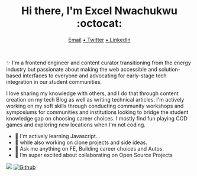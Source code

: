 


<div align="center">
<h1> Hi there, I'm Excel Nwachukwu :octocat:</h1>

<a href="mailto:exceln646@gmail.com">Email</a>
<a href="https://twitter.com/trillionclues"> • Twitter</a>
<a href="https://www.linkedin.com/in/trillionclues-excel/"> • LinkedIn</a>
</div>
 
</br>
<div>
<p>✨ I'm a frontend engineer and content curator transitioning from the energy industry but passionate about making the web accessible and solution-based interfaces to everyone and advocating for early-stage tech integration in our student communities.</p>

<p>I love sharing my knowledge with others, and I do that through content creation on my tech Blog as well as writing technical articles. I'm actively working on my soft skills through conducting community workshops and symposiums for communities and institutions looking to bridge the student knowledge gap on choosing career choices. I mostly find fun playing COD games and exploring new locations when I'm not coding.</p>
  </div>

- 🌱 I'm actively learning Javascript...
- 🌱 while also working on clone projects and side ideas.
- 💬 Ask me anything on FE, Building career choices and Autos.
- 👯 I’m super excited about collaborating on Open Source Projects
 



![](https://komarev.com/ghpvc/?username=trillionclues&color=grey&label=PROFILE+VIEWS)
[![Github](https://img.shields.io/github/followers/trillionclues?label=Follow&style=social)](https://github.com/trillionclues)
</br>
<br />


<!--
![Excel's Github stats](https://github-readme-stats.vercel.app/api?username=trillionclues&show_icons=true&theme=tokyonight)
![Top Langs] (https://readme-stats-cfgj2cxdy.vercel.app/api/top-langs/?username=trillionclues&hide=php&theme=tokyonight)
-->
<!-- <br />
<div>
<a href="https://github-readme-stats.vercel.app/api?username=trillionclues&theme=tokyonight"> <img  align="left" src="https://github-readme-stats.vercel.app/api?username=trillionclues&count_private=true&show_icons=true&theme=tokyonight" /></a>
<a href="https://github-readme-stats.vercel.app/api/top-langs/?username=trillioncues&hide=php&theme=tokyonight"><img align="left" src="https://github-readme-stats.vercel.app/api/top-langs/?username=trillionclues&hide=php&theme=tokyonight" /></a>
</div> -->
